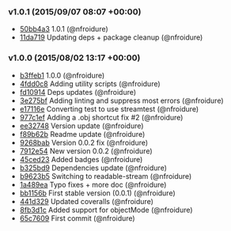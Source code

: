 ### v1.0.1 (2015/09/07 08:07 +00:00)
- [50bb4a3](https://github.com/nfroidure/plexer/commit/50bb4a32c3aced96348fc989ffd5d7041723319e) 1.0.1 (@nfroidure)
- [11da719](https://github.com/nfroidure/plexer/commit/11da719fecee0064a2ab1621a462c38fff977de2) Updating deps + package cleanup (@nfroidure)

### v1.0.0 (2015/08/02 13:17 +00:00)
- [b3ffeb1](https://github.com/nfroidure/plexer/commit/b3ffeb1d9ccf470e8d24de4dc540ee325e837c1f) 1.0.0 (@nfroidure)
- [4fdd0c8](https://github.com/nfroidure/plexer/commit/4fdd0c800a56301e3665ae994e6fd4a0b33ecdc4) Adding utility scripts (@nfroidure)
- [fd10914](https://github.com/nfroidure/plexer/commit/fd109144978e3f36b93cd346b543f286d087147c) Deps updates (@nfroidure)
- [3e275bf](https://github.com/nfroidure/plexer/commit/3e275bfa30c5f2773a229c93f9f0e7dd0aa69c23) Adding linting and suppress most errors (@nfroidure)
- [e17116e](https://github.com/nfroidure/plexer/commit/e17116e927a9028e0fa835c77352149e5adaf72b) Converting test to use streamtest (@nfroidure)
- [977c1ef](https://github.com/nfroidure/plexer/commit/977c1ef6befba1cc686f55664741b9c733e23628) Adding a .obj shortcut fix #2 (@nfroidure)
- [ee32748](https://github.com/nfroidure/plexer/commit/ee327489c7955a39b428832297a3e09b434c3f75) Version update (@nfroidure)
- [f89b62b](https://github.com/nfroidure/plexer/commit/f89b62bf8169fff27c68634214d6004f1b122d5b) Readme update (@nfroidure)
- [9268bab](https://github.com/nfroidure/plexer/commit/9268babce643d20f8eedf67421d3c4e3490ea94c) Version 0.0.2 fix (@nfroidure)
- [7912e54](https://github.com/nfroidure/plexer/commit/7912e54437b9187335c8b78f666fecbb9d16e11c) New version 0.0.2 (@nfroidure)
- [45ced23](https://github.com/nfroidure/plexer/commit/45ced23c7704b0a19ddd7cc691ea93bce5996a14) Added badges (@nfroidure)
- [b325bd9](https://github.com/nfroidure/plexer/commit/b325bd9d11d9d2b921d32d93ba332d102cbeaaf2) Dependencies update (@nfroidure)
- [b9623b5](https://github.com/nfroidure/plexer/commit/b9623b59aa3d71b0140f20f021658978be310e36) Switching to readable-stream (@nfroidure)
- [1a489ea](https://github.com/nfroidure/plexer/commit/1a489eafc181e118d61362d42b901894e405078f) Typo fixes + more doc (@nfroidure)
- [bb1156b](https://github.com/nfroidure/plexer/commit/bb1156b02cc2bddb58291ce85ead9bfbba3eb770) First stable version (0.0.1) (@nfroidure)
- [441d329](https://github.com/nfroidure/plexer/commit/441d3292ad35cf86474e53ced39dadaa36b98ca3) Updated coveralls (@nfroidure)
- [8fb3d1c](https://github.com/nfroidure/plexer/commit/8fb3d1c7c9c65eca2292300f5a844a5ab0a29c56) Added support for objectMode (@nfroidure)
- [65c7609](https://github.com/nfroidure/plexer/commit/65c760909bd6a7eb084dd72d3f760d568ba3723d) First commit (@nfroidure)
